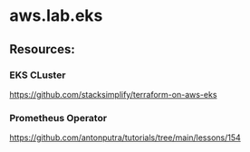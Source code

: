 # aws.lab.eks

## Resources:
### EKS CLuster
https://github.com/stacksimplify/terraform-on-aws-eks
### Prometheus Operator
https://github.com/antonputra/tutorials/tree/main/lessons/154




